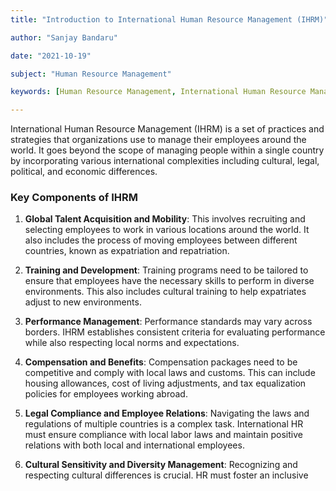 ```yaml
---
title: "Introduction to International Human Resource Management (IHRM)"

author: "Sanjay Bandaru"

date: "2021-10-19"

subject: "Human Resource Management"

keywords: [Human Resource Management, International Human Resource Management, IHRM, HRM, HR, Management, LMS, Learning, VU, Virtual University]

---
```


International Human Resource Management (IHRM) is a set of practices and strategies that organizations use to manage their employees around the world. It goes beyond the scope of managing people within a single country by incorporating various international complexities including cultural, legal, political, and economic differences.

### Key Components of IHRM

1. **Global Talent Acquisition and Mobility**: This involves recruiting and selecting employees to work in various locations around the world. It also includes the process of moving employees between different countries, known as expatriation and repatriation.

2. **Training and Development**: Training programs need to be tailored to ensure that employees have the necessary skills to perform in diverse environments. This also includes cultural training to help expatriates adjust to new environments.

3. **Performance Management**: Performance standards may vary across borders. IHRM establishes consistent criteria for evaluating performance while also respecting local norms and expectations.

4. **Compensation and Benefits**: Compensation packages need to be competitive and comply with local laws and customs. This can include housing allowances, cost of living adjustments, and tax equalization policies for employees working abroad.

5. **Legal Compliance and Employee Relations**: Navigating the laws and regulations of multiple countries is a complex task. International HR must ensure compliance with local labor laws and maintain positive relations with both local and international employees.

6. **Cultural Sensitivity and Diversity Management**: Recognizing and respecting cultural differences is crucial. HR must foster an inclusive